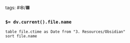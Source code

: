 tags: #🕸️/🟧️ 

### `$= dv.current().file.name`

```dataview
table file.ctime as Date from "3. Resources/Obsidian"
sort file.name
```
